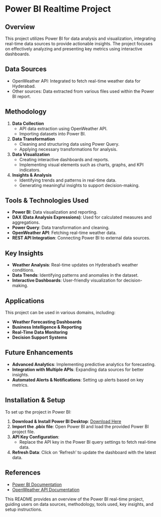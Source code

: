 # Power BI Realtime Project

## Overview
This project utilizes Power BI for data analysis and visualization, integrating real-time data sources to provide actionable insights. The project focuses on effectively analyzing and presenting key metrics using interactive dashboards.

## Data Sources
- OpenWeather API: Integrated to fetch real-time weather data for Hyderabad.
- Other sources: Data extracted from various files used within the Power BI report.

## Methodology
1. **Data Collection**
   - API data extraction using OpenWeather API.
   - Importing datasets into Power BI.
2. **Data Transformation**
   - Cleaning and structuring data using Power Query.
   - Applying necessary transformations for analysis.
3. **Data Visualization**
   - Creating interactive dashboards and reports.
   - Implementing visual elements such as charts, graphs, and KPI indicators.
4. **Insights & Analysis**
   - Identifying trends and patterns in real-time data.
   - Generating meaningful insights to support decision-making.

## Tools & Technologies Used
- **Power BI**: Data visualization and reporting.
- **DAX (Data Analysis Expressions)**: Used for calculated measures and aggregations.
- **Power Query**: Data transformation and cleaning.
- **OpenWeather API**: Fetching real-time weather data.
- **REST API Integration**: Connecting Power BI to external data sources.

## Key Insights
- **Weather Analysis**: Real-time updates on Hyderabad’s weather conditions.
- **Data Trends**: Identifying patterns and anomalies in the dataset.
- **Interactive Dashboards**: User-friendly visualization for decision-making.

## Applications
This project can be used in various domains, including:
- **Weather Forecasting Dashboards**
- **Business Intelligence & Reporting**
- **Real-Time Data Monitoring**
- **Decision Support Systems**

## Future Enhancements
- **Advanced Analytics**: Implementing predictive analytics for forecasting.
- **Integration with Multiple APIs**: Expanding data sources for better insights.
- **Automated Alerts & Notifications**: Setting up alerts based on key metrics.

## Installation & Setup
To set up the project in Power BI:
1. **Download & Install Power BI Desktop**: [Download Here](https://powerbi.microsoft.com/)
2. **Import the .pbix file**: Open Power BI and load the provided Power BI project file.
3. **API Key Configuration**:
   - Replace the API key in the Power BI query settings to fetch real-time data.
4. **Refresh Data**: Click on ‘Refresh’ to update the dashboard with the latest data.

## References
- [Power BI Documentation](https://docs.microsoft.com/en-us/power-bi/)
- [OpenWeather API Documentation](https://openweathermap.org/api)

This README provides an overview of the Power BI real-time project, guiding users on data sources, methodology, tools used, key insights, and setup instructions.

